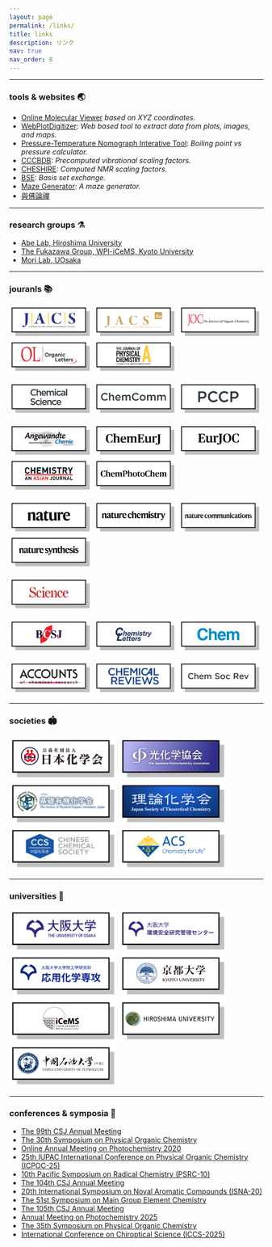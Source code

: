 ```yaml
---
layout: page
permalink: /links/
title: links
description: リンク
nav: true
nav_order: 8
---
```


<hr />

### tools & websites 🌏

- [Online Molecular Viewer](https://wongzit.github.io/program/online/molviewer.html) *based on XYZ coordinates.*
- [WebPlotDigitizer](https://automeris.io/WebPlotDigitizer/): *Web based tool to extract data from plots, images, and maps.*
- [Pressure-Temperature Nomograph Interative Tool](https://www.sigmaaldrich.com/JP/ja/support/calculators-and-apps/pressure-temperature-nomograph-interactive-tool): *Boiling point vs pressure calculator.*
- [CCCBDB](https://cccbdb.nist.gov/vibscalejustx.asp): *Precomputed vibrational scaling factors.*
- [CHESHIRE](http://cheshirenmr.info): *Computed NMR scaling factors.*
- [BSE](http://basissetexchange.org): *Basis set exchange.*
- [Maze Generator](https://www.mazegenerator.net): *A maze generator.*
- [與佛論禪](https://www.keyfc.net/bbs/tools/tudoucode.aspx)

<hr />

### research groups ⚗️

- [Abe Lab, Hiroshima University](https://hiu-roc.webnode.jp)
- [The Fukazawa Group, WPI-iCeMS, Kyoto University](https://fukazawa.icems.kyoto-u.ac.jp)
- [Mori Lab, UOsaka](http://www.chem.eng.osaka-u.ac.jp/mori-lab/)

<hr />

### jouranls 📚

<p align="left">
<a href="https://pubs.acs.org/journal/jacsat"> <img alt="jacs" class="icon" src="/assets/img/link/jacs.png" style="height:66px; background-color:transparent;"></a>
<a href="https://pubs.acs.org/journal/jaaucr"> <img alt="jacsau" class="icon" src="/assets/img/link/jacsau.png" style="height:66px; background-color:transparent;"></a>
<a href="https://pubs.acs.org/journal/joceah"> <img alt="joc" class="icon" src="/assets/img/link/joc.png" style="height:66px; background-color:transparent;"></a>
<a href="https://pubs.acs.org/journal/orlef7"> <img alt="ol" class="icon" src="/assets/img/link/ol.png" style="height:66px; background-color:transparent;"></a>
<a href="https://pubs.acs.org/journal/jpcafh"> <img alt="jpca" class="icon" src="/assets/img/link/jpca.png" style="height:66px; background-color:transparent;"></a>

<a href="https://pubs.rsc.org/en/journals/journalissues/sc?_gl=1*1m9op06*_gcl_au*MTkzNTg3ODYxNS4xNzU0Mjg4NjIx#!recentarticles&adv"> <img alt="cs" class="icon" src="/assets/img/link/cs.png" style="height:66px; background-color:transparent;"></a>
<a href="https://pubs.rsc.org/en/journals/journalissues/cc#!recentarticles&adv"> <img alt="cc" class="icon" src="/assets/img/link/cc.png" style="height:66px; background-color:transparent;"></a>
<a href="https://pubs.rsc.org/en/journals/journalissues/cp?_gl=1*kq1s46*_gcl_au*MTkzNTg3ODYxNS4xNzU0Mjg4NjIx#!recentarticles"> <img alt="pccp" class="icon" src="/assets/img/link/pccp.png" style="height:66px; background-color:transparent;"></a>

<a href="https://onlinelibrary.wiley.com/journal/15213773"> <img alt="acie" class="icon" src="/assets/img/link/acie.png" style="height:66px; background-color:transparent;"></a>
<a href="https://chemistry-europe.onlinelibrary.wiley.com/journal/15213765"> <img alt="cej" class="icon" src="/assets/img/link/cej.png" style="height:66px; background-color:transparent;"></a>
<a href="https://chemistry-europe.onlinelibrary.wiley.com/journal/10990690"> <img alt="ejoc" class="icon" src="/assets/img/link/ejoc.png" style="height:66px; background-color:transparent;"></a>
<a href="https://chemistry-europe.onlinelibrary.wiley.com/journal/1861471x"> <img alt="caj" class="icon" src="/assets/img/link/caj.png" style="height:66px; background-color:transparent;"></a>
<a href="https://chemistry-europe.onlinelibrary.wiley.com/journal/23670932"> <img alt="cpc" class="icon" src="/assets/img/link/cpc.png" style="height:66px; background-color:transparent;"></a>

<a href="https://www.nature.com/nature/research-articles"> <img alt="nature" class="icon" src="/assets/img/link/nature.png" style="height:66px; background-color:transparent;"></a>
<a href="https://www.nature.com/nchem/research-articles"> <img alt="nchem" class="icon" src="/assets/img/link/nchem.png" style="height:66px; background-color:transparent;"></a>
<a href="https://www.nature.com/ncomms/research-articles"> <img alt="ncom" class="icon" src="/assets/img/link/ncom.png" style="height:66px; background-color:transparent;"></a>
<a href="https://www.nature.com/natsynth/research-articles"> <img alt="nsyn" class="icon" src="/assets/img/link/nsyn.png" style="height:66px; background-color:transparent;"></a>

<a href="https://www.science.org/journal/science"> <img alt="science" class="icon" src="/assets/img/link/science.png" style="height:66px; background-color:transparent;"></a>

<a href="https://academic.oup.com/bcsj"> <img alt="bcsj" class="icon" src="/assets/img/link/bcsj.png" style="height:66px; background-color:transparent;"></a>
<a href="https://academic.oup.com/chemlett"> <img alt="cl" class="icon" src="/assets/img/link/cl.png" style="height:66px; background-color:transparent;"></a>
<a href="https://www.cell.com/chem/home"> <img alt="chem" class="icon" src="/assets/img/link/chem.png" style="height:66px; background-color:transparent;"></a>

<a href="https://pubs.acs.org/journal/achre4"> <img alt="acr" class="icon" src="/assets/img/link/acr.png" style="height:66px; background-color:transparent;"></a>
<a href="https://pubs.acs.org/journal/chreay"> <img alt="cr" class="icon" src="/assets/img/link/cr.png" style="height:66px; background-color:transparent;"></a>
<a href="https://pubs.rsc.org/en/journals/journalissues/cs#!recentarticles&adv"> <img alt="csr" class="icon" src="/assets/img/link/csr.png" style="height:66px; background-color:transparent;"></a>
</p>

<hr />

### societies 🏟️

<p align="left">
<a href="https://www.chemistry.or.jp"> <img alt="csj" class="icon" src="/assets/img/link/csj.png" style="height:86px; background-color:transparent;"></a>
<a href="https://photochemistry.jp/index.html"> <img alt="jpa" class="icon" src="/assets/img/link/jpa.png" style="height:86px; background-color:transparent;"></a>
<a href="http://jpoc.ac"> <img alt="jpoc" class="icon" src="/assets/img/link/jpoc.png" style="height:86px; background-color:transparent;"></a>
<a href="https://www.rkk-web.jp"> <img alt="rkk" class="icon" src="/assets/img/link/rkk.png" style="height:86px; background-color:transparent;"></a>
<a href="https://www.chemsoc.org.cn"> <img alt="ccs" class="icon" src="/assets/img/link/ccs.png" style="height:86px; background-color:transparent;"></a>
<a href="https://www.acs.org"> <img alt="acs" class="icon" src="/assets/img/link/acs.png" style="height:86px; background-color:transparent;"></a>
</p>

<hr />

### universities 🏫

<p align="left">
<a href="https://www.osaka-u.ac.jp/ja"> <img alt="uosaka" class="icon" src="/assets/img/link/uosaka.png" style="height:86px; background-color:transparent;"></a>
<a href="http://www.epc.osaka-u.ac.jp"> <img alt="uoepc" class="icon" src="/assets/img/link/uoepc.png" style="height:86px; background-color:transparent;"></a>
<a href="https://www.applchem.eng.osaka-u.ac.jp"> <img alt="uoappchem" class="icon" src="/assets/img/link/uoappchem.png" style="height:86px; background-color:transparent;"></a>
<a href="https://www.kyoto-u.ac.jp/ja"> <img alt="ku" class="icon" src="/assets/img/link/ku.png" style="height:86px; background-color:transparent;"></a>
<a href="https://www.icems.kyoto-u.ac.jp"> <img alt="icems" class="icon" src="/assets/img/link/icems.png" style="height:86px; background-color:transparent;"></a>
<a href="https://www.hiroshima-u.ac.jp"> <img alt="hu" class="icon" src="/assets/img/link/hu.png" style="height:86px; background-color:transparent;"></a>
<a href="https://www.upc.edu.cn"> <img alt="upc" class="icon" src="/assets/img/link/upc.png" style="height:86px; background-color:transparent;"></a>
</p>

<hr />

### conferences & symposia 🔋

- [The 99th CSJ Annual Meeting](https://www.csj.jp/nenkai/99haru/)
- [The 30th Symposium on Physical Organic Chemistry](http://www.chem.sci.osaka-u.ac.jp/lab/kubo/poc30/index.html)
- [Online Annual Meeting on Photochemistry 2020](https://photochemistry.jp/web2020/)
- [25th IUPAC International Conference on Physical Organic Chemistry (ICPOC-25)](https://icpoc25.jp)
- [10th Pacific Symposium on Radical Chemistry (PSRC-10)](http://os.kuicr.kyoto-u.ac.jp/PSRC10/index.html)
- [The 104th CSJ Annual Meeting](https://pub.confit.atlas.jp/ja/event/csj104th)
- [20th International Symposium on Noval Aromatic Compounds (ISNA-20)](https://www.isna2024.com)
- [The 51st Symposium on Main Group Element Chemistry](https://confaid.com/mgec51/)
- [The 105th CSJ Annual Meeting](https://pub.confit.atlas.jp/ja/event/csj105th)
- [Annual Meeting on Photochemistry 2025](https://photochemistry.jp/2025/)
- [The 35th Symposium on Physical Organic Chemistry](https://www.poc35-2025.org)
- [International Conference on Chiroptical Science (ICCS-2025)](https://www.kitasato-u.ac.jp/iccs2025/index.html)


